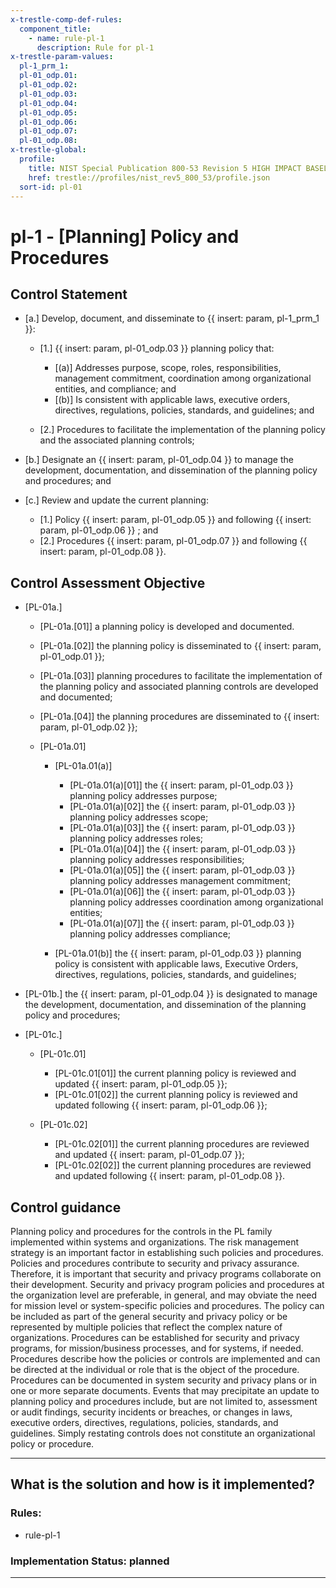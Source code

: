 ```yaml
---
x-trestle-comp-def-rules:
  component_title:
    - name: rule-pl-1
      description: Rule for pl-1
x-trestle-param-values:
  pl-1_prm_1:
  pl-01_odp.01:
  pl-01_odp.02:
  pl-01_odp.03:
  pl-01_odp.04:
  pl-01_odp.05:
  pl-01_odp.06:
  pl-01_odp.07:
  pl-01_odp.08:
x-trestle-global:
  profile:
    title: NIST Special Publication 800-53 Revision 5 HIGH IMPACT BASELINE
    href: trestle://profiles/nist_rev5_800_53/profile.json
  sort-id: pl-01
---
```


# pl-1 - \[Planning\] Policy and Procedures

## Control Statement

- \[a.\] Develop, document, and disseminate to {{ insert: param, pl-1_prm_1 }}:

  - \[1.\] {{ insert: param, pl-01_odp.03 }} planning policy that:

    - \[(a)\] Addresses purpose, scope, roles, responsibilities, management commitment, coordination among organizational entities, and compliance; and
    - \[(b)\] Is consistent with applicable laws, executive orders, directives, regulations, policies, standards, and guidelines; and

  - \[2.\] Procedures to facilitate the implementation of the planning policy and the associated planning controls;

- \[b.\] Designate an {{ insert: param, pl-01_odp.04 }} to manage the development, documentation, and dissemination of the planning policy and procedures; and

- \[c.\] Review and update the current planning:

  - \[1.\] Policy {{ insert: param, pl-01_odp.05 }} and following {{ insert: param, pl-01_odp.06 }} ; and
  - \[2.\] Procedures {{ insert: param, pl-01_odp.07 }} and following {{ insert: param, pl-01_odp.08 }}.

## Control Assessment Objective

- \[PL-01a.\]

  - \[PL-01a.[01]\] a planning policy is developed and documented.
  - \[PL-01a.[02]\] the planning policy is disseminated to {{ insert: param, pl-01_odp.01 }};
  - \[PL-01a.[03]\] planning procedures to facilitate the implementation of the planning policy and associated planning controls are developed and documented;
  - \[PL-01a.[04]\] the planning procedures are disseminated to {{ insert: param, pl-01_odp.02 }};
  - \[PL-01a.01\]

    - \[PL-01a.01(a)\]

      - \[PL-01a.01(a)[01]\] the {{ insert: param, pl-01_odp.03 }} planning policy addresses purpose;
      - \[PL-01a.01(a)[02]\] the {{ insert: param, pl-01_odp.03 }} planning policy addresses scope;
      - \[PL-01a.01(a)[03]\] the {{ insert: param, pl-01_odp.03 }} planning policy addresses roles;
      - \[PL-01a.01(a)[04]\] the {{ insert: param, pl-01_odp.03 }} planning policy addresses responsibilities;
      - \[PL-01a.01(a)[05]\] the {{ insert: param, pl-01_odp.03 }} planning policy addresses management commitment;
      - \[PL-01a.01(a)[06]\] the {{ insert: param, pl-01_odp.03 }} planning policy addresses coordination among organizational entities;
      - \[PL-01a.01(a)[07]\] the {{ insert: param, pl-01_odp.03 }} planning policy addresses compliance;

    - \[PL-01a.01(b)\] the {{ insert: param, pl-01_odp.03 }} planning policy is consistent with applicable laws, Executive Orders, directives, regulations, policies, standards, and guidelines;

- \[PL-01b.\] the {{ insert: param, pl-01_odp.04 }} is designated to manage the development, documentation, and dissemination of the planning policy and procedures;

- \[PL-01c.\]

  - \[PL-01c.01\]

    - \[PL-01c.01[01]\] the current planning policy is reviewed and updated {{ insert: param, pl-01_odp.05 }};
    - \[PL-01c.01[02]\] the current planning policy is reviewed and updated following {{ insert: param, pl-01_odp.06 }};

  - \[PL-01c.02\]

    - \[PL-01c.02[01]\] the current planning procedures are reviewed and updated {{ insert: param, pl-01_odp.07 }};
    - \[PL-01c.02[02]\] the current planning procedures are reviewed and updated following {{ insert: param, pl-01_odp.08 }}.

## Control guidance

Planning policy and procedures for the controls in the PL family implemented within systems and organizations. The risk management strategy is an important factor in establishing such policies and procedures. Policies and procedures contribute to security and privacy assurance. Therefore, it is important that security and privacy programs collaborate on their development. Security and privacy program policies and procedures at the organization level are preferable, in general, and may obviate the need for mission level or system-specific policies and procedures. The policy can be included as part of the general security and privacy policy or be represented by multiple policies that reflect the complex nature of organizations. Procedures can be established for security and privacy programs, for mission/business processes, and for systems, if needed. Procedures describe how the policies or controls are implemented and can be directed at the individual or role that is the object of the procedure. Procedures can be documented in system security and privacy plans or in one or more separate documents. Events that may precipitate an update to planning policy and procedures include, but are not limited to, assessment or audit findings, security incidents or breaches, or changes in laws, executive orders, directives, regulations, policies, standards, and guidelines. Simply restating controls does not constitute an organizational policy or procedure.

______________________________________________________________________

## What is the solution and how is it implemented?

<!-- For implementation status enter one of: implemented, partial, planned, alternative, not-applicable -->

<!-- Note that the list of rules under ### Rules: is read-only and changes will not be captured after assembly to JSON -->

<!-- Add control implementation description here for control: pl-1 -->

### Rules:

  - rule-pl-1

### Implementation Status: planned

______________________________________________________________________

